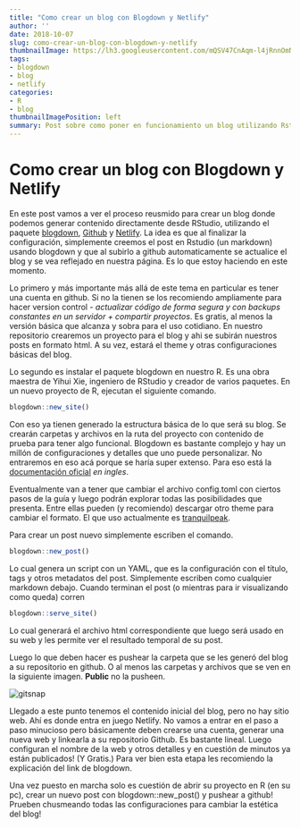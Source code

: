 ```yaml
---
title: "Como crear un blog con Blogdown y Netlify"
author: ''
date: 2018-10-07
slug: como-crear-un-blog-con-blogdown-y-netlify
thumbnailImage: https://lh3.googleusercontent.com/mQSV47CnAqm-l4jRnnOmNa1w9_FtRm4bN0L-YO7tfe32SzP0_bGZ3dJrvsbUEK2xkWMnZsSqXDc5VE2ukA=w190-h220-rw
tags:
- blogdown
- blog
- netlify
categories:
- R
- blog
thumbnailImagePosition: left
summary: Post sobre como poner en funcionamiento un blog utilizando Rstudio, blogdown, github y netlify! Todo gratis!
---
```


# Como crear un blog con Blogdown y Netlify

En este post vamos a ver el proceso reusmido para crear un blog donde podemos generar contenido directamente desde RStudio, utilizando el paquete [blogdown](https://bookdown.org/yihui/blogdown/), [Github](https://www.github.com) y [Netlify](https://www.netlify.com).
La idea es que al finalizar la configuración, simplemente creemos el post en Rstudio (un markdown) usando blogdown y que al subirlo a github automaticamente se actualice el blog y se vea reflejado en nuestra página. Es lo que estoy haciendo en este momento.

Lo primero y más importante más allá de este tema en particular es tener una cuenta en github. Si no la tienen se los recomiendo ampliamente para hacer version control - *actualizar código de forma segura y con backups constantes en un servidor + compartir proyectos*. Es gratis, al menos la versión básica que alcanza y sobra para el uso cotidiano. 
En nuestro repositorio crearemos un proyecto para el blog y ahi se subirán nuestros posts en formato html. A su vez, estará el theme y otras configuraciones básicas del blog.  

Lo segundo es instalar el paquete blogdown en nuestro R. Es una obra maestra de Yihui Xie, ingeniero de RStudio y creador de varios paquetes.
En un nuevo proyecto de R, ejecutan el siguiente comando.

```r
blogdown::new_site()
```

Con eso ya tienen generado la estructura básica de lo que será su blog. Se crearán carpetas y archivos en la ruta del proyecto con contenido de prueba para tener algo funcional.
Blogdown es bastante complejo y hay un millón de configuraciones y detalles que uno puede personalizar. No entraremos en eso acá porque se haría super extenso. Para eso está la [documentación oficial](https://bookdown.org/yihui/blogdown/) *en ingles*.

Eventualmente van a tener que cambiar el archivo config.toml con ciertos pasos de la guía y luego podrán explorar todas las posibilidades que presenta. Entre ellas pueden (y recomiendo) descargar otro theme para cambiar el formato. El que uso actualmente es [tranquilpeak](https://github.com/kakawait/hugo-tranquilpeak-theme).

Para crear un post nuevo simplemente escriben el comando.

```r
blogdown::new_post()
```

Lo cual genera un script con un YAML, que es la configuración con el título, tags y otros metadatos del post. Simplemente escriben como cualquier markdown debajo.
Cuando terminan el post (o mientras para ir visualizando como queda) corren 

```r
blogdown::serve_site()
```
Lo cual generará el archivo html correspondiente que luego será usado en su web y les permite ver el resultado temporal de su post.

Luego lo que deben hacer es pushear  la carpeta que se les generó del blog a su repositorio en github. O al menos las carpetas y archivos que se ven en la siguiente imagen. **Public** no la pusheen.

![gitsnap](/post/2018-10-07-como-crear-un-blog-con-blogdown-y-netlify/figure-html/GitSnapshot.PNG)


Llegado a este punto tenemos el contenido inicial del blog, pero no hay sitio web. Ahí es donde entra en juego Netlify.
No vamos a entrar en el paso a paso minucioso pero básicamente deben crearse una cuenta, generar una nueva web y linkearla a su repositorio Github. Es bastante lineal. Luego configuran el nombre de la web y otros detalles y en cuestión de minutos ya están publicados! (Y Gratis.)
Para ver bien esta etapa les recomiendo la explicación del link de blogdown.

Una vez puesto en marcha solo es cuestión de abrir su proyecto en R (en su pc), crear un nuevo post con blogdown::new_post() y pushear a github!
Prueben chusmeando todas las configuraciones para cambiar la estética del blog!
